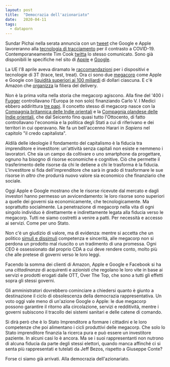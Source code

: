 ```yaml
---
layout: post
title:  "Democrazia dell'azionariato"
date:   2020-04-11
tags:
  - dataporn
---
```


Sundar Pichai nella serata annuncia con un [tweet](https://twitter.com/sundarpichai/status/1248658168990711808?s=20) che Google e Apple lavoreranno alla [tecnologia di tracciamento](https://blog.google/inside-google/company-announcements/apple-and-google-partner-covid-19-contact-tracing-technology) per il contrasto a COVID-19. Contemporaneamente Tim Cook [twitta](https://twitter.com/tim_cook/status/1248657931433693184?s=20) lo stesso comunicato. Sono già disponibili le specifiche nel sito di [Apple](https://www.apple.com/covid19/contacttracing) e [Google](https://blog.google/documents/58/Contact_Tracing_-_Bluetooth_Specification_v1.1_RYGZbKW.pdf).

La UE l'8 aprile aveva diramato le [raccomandazioni](https://ec.europa.eu/commission/presscorner/detail/en/ip_20_626) per i dispositivi e tecnologie di 3T (trace, test, treat). Ora ci sono due [megacorp](https://en.wikipedia.org/wiki/Sprawl_trilogy) come Apple e Google con [liquidità superiori ai 100 miliardi](https://www.theverge.com/2019/8/1/20749831/alphabet-google-apple-cash-reserves-richest-company) di dollari ciascuna. E c'è Amazon che [organizza](https://www.amazon.com/gp/help/customer/display.html?nodeId=GDFU3JS5AL6SYHRD&_encoding=UTF8&ref_=covid19_UPNAV_GPHelp) la filiera del delivery.

Non è la prima volta nella storia che megacorp agiscono. Alla fine del '400 i [Fugger](https://it.wikipedia.org/wiki/Fugger) controllavano l'Europa (e non solo) finanziando Carlo V. I Medici ebbero addirittura [tre papi](https://it.wikipedia.org/wiki/Medici#I_papi_medicei). Il concetto stesso di megacorp nasce con la [Compagnia britannica delle Indie orientali](https://en.wikipedia.org/wiki/East_India_Company) e la [Compagnia olandese delle Indie orientali](https://en.wikipedia.org/wiki/Dutch_East_India_Company), che dal Seicento fino quasi tutto l'Ottocento, di fatto controllavano l'economia e la politica degli Stati a cui di riferivano e dei territori in cui operavano. Ne fa un bell'accenno Harari in *Sapiens* nel capitolo "il credo capitalista".

Aldilà delle ideologie il fondamento del capitalismo è la fiducia tra imprenditore e investitore: un'attività senza capitali non esiste e nemmeno i lavoratori. Che sia un campo da coltivare o uno smartphone da progettare, ognuno ha bisogno di risorse economiche e cognitive. Ciò che permette il trasferimento delle risorse da chi le detiene a chi le trasforma è la fiducia. L'investitore si fida dell'imprenditore che sarà in grado di trasformare le sue risorse in *altro* che produrrà nuovo valore sia economico che finanziario che sociale.

Oggi Apple e Google mostrano che le risorse ricevute dal mercato e dagli investori hanno permesso un avvicendamento: le loro risorse sono superiori a quelle dei governi sia economicamente, che tecnologicamente. Ma soprattutto socialmente. La penetrazione di megacorp nella vita di ogni singolo individuo è direttamente e indirettamente legata alla fiducia verso le megacorp. Tutti ne siamo costretti a venire a patti. Per necessità e accesso ai servizi. Come per uno Stato.

Non c'è un giudizio di valore, ma di evidenza: mentre si accetta che un politico [simuli e dissimuli](https://it.wikipedia.org/wiki/Il_principe#Le_caratteristiche_del_principe_ideale) competenza e sincerità, alle megacorp non si perdona un prodotto mal riuscito o un tradimento di una promessa. Ogni CEO è ossessionato dal proprio CDA a cui deve rendere conto, molto più che alle pretese di governi verso le loro leggi.

Facendo la somma dei clienti di Amazon, Apple e Google e Facebook si ha una *cittadinanza* di acquirenti e azionisti che regolano le loro vite in base ai servizi e prodotti erogati dalle OTT, Over The Top, che sono a tutti gli effetti sopra gli stessi governi.

Gli amministratori dovrebbero cominciare a chiedersi quanto è giunto a destinazione il ciclo di obsolescenza della democrazia rappresentativa. Un voto oggi vale meno di un'azione Google o Apple: le due megacorp possono garantire il ritorno alla circolazione, servizi e redditività, mentre i governi subiscono il tracollo dei sistemi sanitari e delle catene di comando.

Si dirà però che è lo Stato Imprenditore a formare i cittadini e le loro competenze che poi alimentano i cicli produttivi delle megacorp. Che solo lo Stato imprenditore finanzia la ricerca pura e può essere un investitore paziente. In alcuni casi lo è ancora. Ma se i suoi rappresentanti non nutrono di alcuna fiducia da parte degli stessi elettori, quando manca affinché ci si senta più rappresentati e tutelati da Jeff Bezos, rispetto a Giuseppe Conte?

Forse ci siamo già arrivati. Alla democrazia dell'azionariato.
